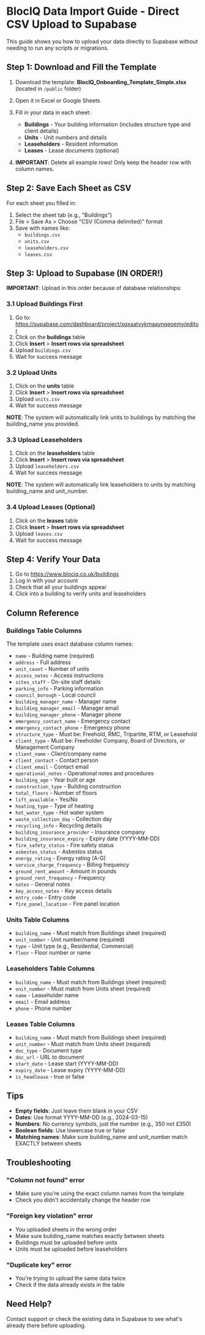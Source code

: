 # BlocIQ Data Import Guide - Direct CSV Upload to Supabase

This guide shows you how to upload your data directly to Supabase without needing to run any scripts or migrations.

## Step 1: Download and Fill the Template

1. Download the template: **BlocIQ_Onboarding_Template_Simple.xlsx** (located in `/public` folder)
2. Open it in Excel or Google Sheets
3. Fill in your data in each sheet:
   - **Buildings** - Your building information (includes structure type and client details)
   - **Units** - Unit numbers and details
   - **Leaseholders** - Resident information
   - **Leases** - Lease documents (optional)

4. **IMPORTANT**: Delete all example rows! Only keep the header row with column names.

## Step 2: Save Each Sheet as CSV

For each sheet you filled in:

1. Select the sheet tab (e.g., "Buildings")
2. File > Save As > Choose "CSV (Comma delimited)" format
3. Save with names like:
   - `buildings.csv`
   - `units.csv`
   - `leaseholders.csv`
   - `leases.csv`

## Step 3: Upload to Supabase (IN ORDER!)

**IMPORTANT**: Upload in this order because of database relationships:

### 3.1 Upload Buildings First

1. Go to: https://supabase.com/dashboard/project/xqxaatvykmaaynqeoemy/editor
2. Click on the **buildings** table
3. Click **Insert** > **Insert rows via spreadsheet**
4. Upload `buildings.csv`
5. Wait for success message

### 3.2 Upload Units

1. Click on the **units** table
2. Click **Insert** > **Insert rows via spreadsheet**
3. Upload `units.csv`
4. Wait for success message

**NOTE**: The system will automatically link units to buildings by matching the building_name you provided.

### 3.3 Upload Leaseholders

1. Click on the **leaseholders** table
2. Click **Insert** > **Insert rows via spreadsheet**
3. Upload `leaseholders.csv`
4. Wait for success message

**NOTE**: The system will automatically link leaseholders to units by matching building_name and unit_number.

### 3.4 Upload Leases (Optional)

1. Click on the **leases** table
2. Click **Insert** > **Insert rows via spreadsheet**
3. Upload `leases.csv`
4. Wait for success message

## Step 4: Verify Your Data

1. Go to https://www.blociq.co.uk/buildings
2. Log in with your account
3. Check that all your buildings appear
4. Click into a building to verify units and leaseholders

## Column Reference

### Buildings Table Columns

The template uses exact database column names:

- `name` - Building name (required)
- `address` - Full address
- `unit_count` - Number of units
- `access_notes` - Access instructions
- `sites_staff` - On-site staff details
- `parking_info` - Parking information
- `council_borough` - Local council
- `building_manager_name` - Manager name
- `building_manager_email` - Manager email
- `building_manager_phone` - Manager phone
- `emergency_contact_name` - Emergency contact
- `emergency_contact_phone` - Emergency phone
- `structure_type` - Must be: Freehold, RMC, Tripartite, RTM, or Leasehold
- `client_type` - Must be: Freeholder Company, Board of Directors, or Management Company
- `client_name` - Client/company name
- `client_contact` - Contact person
- `client_email` - Contact email
- `operational_notes` - Operational notes and procedures
- `building_age` - Year built or age
- `construction_type` - Building construction
- `total_floors` - Number of floors
- `lift_available` - Yes/No
- `heating_type` - Type of heating
- `hot_water_type` - Hot water system
- `waste_collection_day` - Collection day
- `recycling_info` - Recycling details
- `building_insurance_provider` - Insurance company
- `building_insurance_expiry` - Expiry date (YYYY-MM-DD)
- `fire_safety_status` - Fire safety status
- `asbestos_status` - Asbestos status
- `energy_rating` - Energy rating (A-G)
- `service_charge_frequency` - Billing frequency
- `ground_rent_amount` - Amount in pounds
- `ground_rent_frequency` - Frequency
- `notes` - General notes
- `key_access_notes` - Key access details
- `entry_code` - Entry code
- `fire_panel_location` - Fire panel location

### Units Table Columns

- `building_name` - Must match from Buildings sheet (required)
- `unit_number` - Unit number/name (required)
- `type` - Unit type (e.g., Residential, Commercial)
- `floor` - Floor number or name

### Leaseholders Table Columns

- `building_name` - Must match from Buildings sheet (required)
- `unit_number` - Must match from Units sheet (required)
- `name` - Leaseholder name
- `email` - Email address
- `phone` - Phone number

### Leases Table Columns

- `building_name` - Must match from Buildings sheet (required)
- `unit_number` - Must match from Units sheet (required)
- `doc_type` - Document type
- `doc_url` - URL to document
- `start_date` - Lease start (YYYY-MM-DD)
- `expiry_date` - Lease expiry (YYYY-MM-DD)
- `is_headlease` - true or false

## Tips

- **Empty fields**: Just leave them blank in your CSV
- **Dates**: Use format YYYY-MM-DD (e.g., 2024-03-15)
- **Numbers**: No currency symbols, just the number (e.g., 350 not £350)
- **Boolean fields**: Use lowercase true or false
- **Matching names**: Make sure building_name and unit_number match EXACTLY between sheets

## Troubleshooting

### "Column not found" error
- Make sure you're using the exact column names from the template
- Check you didn't accidentally change the header row

### "Foreign key violation" error
- You uploaded sheets in the wrong order
- Make sure building_name matches exactly between sheets
- Buildings must be uploaded before units
- Units must be uploaded before leaseholders

### "Duplicate key" error
- You're trying to upload the same data twice
- Check if the data already exists in the table

## Need Help?

Contact support or check the existing data in Supabase to see what's already there before uploading.